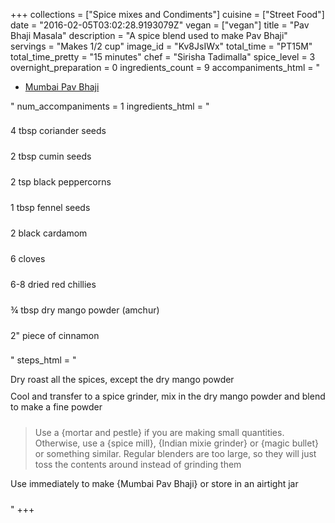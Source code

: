 +++
collections = ["Spice mixes and Condiments"]
cuisine = ["Street Food"]
date = "2016-02-05T03:02:28.9193079Z"
vegan = ["vegan"]
title = "Pav Bhaji Masala"
description = "A spice blend used to make Pav Bhaji"
servings = "Makes 1/2 cup"
image_id = "Kv8JsIWx"
total_time = "PT15M"
total_time_pretty = "15 minutes"
chef = "Sirisha Tadimalla"
spice_level = 3
overnight_preparation = 0
ingredients_count = 9
accompaniments_html = "<ul><li><a href = '../1viuK8sB/'>Mumbai Pav Bhaji</a></li></ul>"
num_accompaniments = 1
ingredients_html = "<ul style='padding-left: 0; list-style: none;'><li itemprop='recipeIngredient' style='margin: 8px 0px;padding: 8px 0px;'>4 tbsp coriander seeds</li><li itemprop='recipeIngredient' style='margin: 8px 0px;padding: 8px 0px;'>2 tbsp cumin seeds</li><li itemprop='recipeIngredient' style='margin: 8px 0px;padding: 8px 0px;'>2 tsp black peppercorns</li><li itemprop='recipeIngredient' style='margin: 8px 0px;padding: 8px 0px;'>1 tbsp fennel seeds</li><li itemprop='recipeIngredient' style='margin: 8px 0px;padding: 8px 0px;'>2 black cardamom</li><li itemprop='recipeIngredient' style='margin: 8px 0px;padding: 8px 0px;'>6 cloves</li><li itemprop='recipeIngredient' style='margin: 8px 0px;padding: 8px 0px;'>6-8 dried red chillies</li><li itemprop='recipeIngredient' style='margin: 8px 0px;padding: 8px 0px;'>¾ tbsp dry mango powder (amchur)</li><li itemprop='recipeIngredient' style='margin: 8px 0px;padding: 8px 0px;'>2\" piece of cinnamon</li></ul>"
steps_html = "<ol style='list-style: none inside; padding-left: 0px;'><li style='padding-bottom: 10px;'><i class='step-track-icon fa fa-square-o'></i><span class='step-text' itemprop='recipeInstructions'>Dry roast all the spices, except the dry mango powder</span></li><li style='padding-bottom: 10px;'><i class='step-track-icon fa fa-square-o'></i><span class='step-text' itemprop='recipeInstructions'>Cool and transfer to a spice grinder, mix in the dry mango powder and blend to make a fine powder</span></li><blockquote>Use a {mortar and pestle} if you are making small quantities. Otherwise, use a {spice mill}, {Indian mixie grinder} or {magic bullet} or something similar. Regular blenders are too large, so they will just toss the contents around instead of grinding them</blockquote><li style='padding-bottom: 10px;'><i class='step-track-icon fa fa-square-o'></i><span class='step-text' itemprop='recipeInstructions'>Use immediately to make {Mumbai Pav Bhaji} or store in an airtight jar</span></li></ol>"
+++
